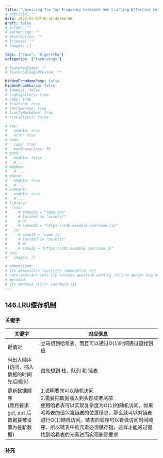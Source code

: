 ```yaml
---
title: "Unveiling the Top Frequency Leetcode and Crafting Effective Solutions"
# subtitle: ""
date: 2023-01-01T10:41:45+08:00
draft: false
# author: ""
# authorLink: ""
# description: ""
# license: ""
# images: []

tags: ["Java", "Algorithm"]
categories: ["Technology"]

# featuredImage: ""
# featuredImagePreview: ""

hiddenFromHomePage: false
hiddenFromSearch: false
# twemoji: false
# lightgallery: true
# ruby: true
# fraction: true
# fontawesome: true
# linkToMarkdown: true
# rssFullText: false

# toc:
#   enable: true
#   auto: true
# code:
#   copy: true
#   maxShownLines: 50
# math:
#   enable: false
#   # ...
# mapbox:
#   # ...
# share:
#   enable: true
#   # ...
# comment:
#   enable: true
#   # ...
# library:
#   css:
#     # someCSS = "some.css"
#     # located in "assets/"
#     # Or
#     # someCSS = "https://cdn.example.com/some.css"
#   js:
#     # someJS = "some.js"
#     # located in "assets/"
#     # Or
#     # someJS = "https://cdn.example.com/some.js"
# seo:
#   images: []

# admonition:
# {{< admonition tip>}}{{< /admonition >}}
# note abstract info tip success question warning failure danger bug example quote
# mermaid:
# {{< mermaid >}}{{< /mermaid >}}
---
```


<!--more-->

## 146.LRU缓存机制

### 关键字

| 关键字                                                       | 对应信息                                                     |
| ------------------------------------------------------------ | ------------------------------------------------------------ |
| 键值对                                                       | 立马想到哈希表，而且可以通过O(1)时间通过键找到值             |
| 有出入顺序<br />(访问，插入数据的时间先后顺序)               | 首先想到 栈，队列 和 链表                                    |
| 更新数据顺序<br />(题目要求 get, put 后数据要被设置为最新数据) | 1.说明要求可以随机访问<br />2.需要把数据插入到头部或者尾部<br />使用哈希表可以实现复杂度为O(1)的随机访问，如果哈希表的值包含链表的位置信息，那么就可以对链表进行O(1)随机访问。链表的顺序可以看做访问时间顺序，所以链表中的元素必须储存键，这样才能通过键找到哈希表的元素进而实现删除要求 |

### 补充

